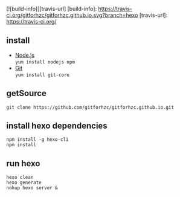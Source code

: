[![build-info]][travis-url]
[build-info]: https://travis-ci.org/gitforhzc/gitforhzc.github.io.svg?branch=hexo
[travis-url]: https://travis-ci.org/

## install
* [Node.js](https://nodejs.org/en/)  
`yum install nodejs npm`
* [Git](https://git-scm.com/)  
`yum install git-core`

## getSource
```
git clone https://github.com/gitforhzc/gitforhzc.github.io.git
```

## install hexo dependencies
```
npm install -g hexo-cli  
npm install  
```

## run hexo 
```
hexo clean  
hexo generate  
nohup hexo server &  
```